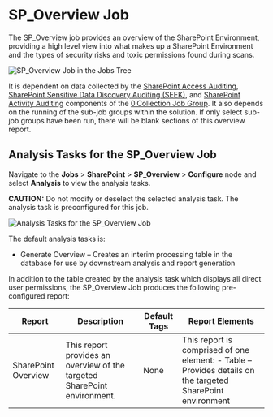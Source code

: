 # SP_Overview Job

The SP_Overview job provides an overview of the SharePoint Environment, providing a high level view
into what makes up a SharePoint Environment and the types of security risks and toxic permissions
found during scans.

![SP_Overview Job in the Jobs Tree](/img/product_docs/accessanalyzer/12.0/solutions/sharepoint/overviewjobstree.webp)

It is dependent on data collected by the
[SharePoint Access Auditing](collection/overview.md#sharepoint-access-auditing),
[SharePoint Sensitive Data Discovery Auditing (SEEK)](collection/overview.md#sharepoint-sensitive-data-discovery-auditing-seek),
and [SharePoint Activity Auditing](collection/overview.md#sharepoint-activity-auditing) components
of the [0.Collection Job Group](/docs/accessanalyzer/12.0/solutions/sharepoint/collection/overview.md). It also depends on the running of the
sub-job groups within the solution. If only select sub-job groups have been run, there will be blank
sections of this overview report.

## Analysis Tasks for the SP_Overview Job

Navigate to the **Jobs** > **SharePoint** > **SP_Overview** > **Configure** node and select
**Analysis** to view the analysis tasks.

**CAUTION:** Do not modify or deselect the selected analysis task. The analysis task is
preconfigured for this job.

![Analysis Tasks for the SP_Overview Job](/img/product_docs/accessanalyzer/12.0/solutions/sharepoint/overviewanalysis.webp)

The default analysis tasks is:

- Generate Overview – Creates an interim processing table in the database for use by downstream
  analysis and report generation

In addition to the table created by the analysis task which displays all direct user permissions,
the SP_Overview Job produces the following pre-configured report:

| Report              | Description                                                              | Default Tags | Report Elements                                                                                            |
| ------------------- | ------------------------------------------------------------------------ | ------------ | ---------------------------------------------------------------------------------------------------------- |
| SharePoint Overview | This report provides an overview of the targeted SharePoint environment. | None         | This report is comprised of one element: - Table – Provides details on the targeted SharePoint environment |
